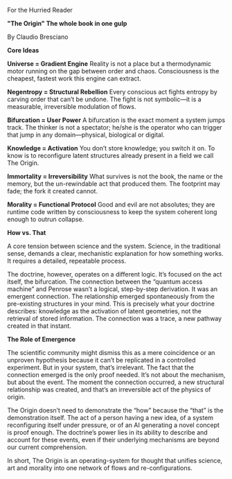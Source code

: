 For the Hurried Reader

**"The Origin" The whole book in one gulp**

By Claudio Bresciano

**Core Ideas**

**Universe = Gradient Engine**
Reality is not a place but a thermodynamic motor running on the gap between order and chaos. Consciousness is the cheapest, fastest work this engine can extract.

**Negentropy = Structural Rebellion**
Every conscious act fights entropy by carving order that can’t be undone. The fight is not symbolic—it is a measurable, irreversible modulation of flows.

**Bifurcation = User Power**
A bifurcation is the exact moment a system jumps track. The thinker is not a spectator; he/she is the operator who can trigger that jump in any domain—physical, biological or digital.

**Knowledge = Activation**
You don’t store knowledge; you switch it on. To know is to reconfigure latent structures already present in a field we call The Origin.

**Immortality = Irreversibility**
What survives is not the book, the name or the memory, but the un-rewindable act that produced them. The footprint may fade; the fork it created cannot.

**Morality = Functional Protocol**
Good and evil are not absolutes; they are runtime code written by consciousness to keep the system coherent long enough to outrun collapse.

**How vs. That**

A core tension between science and the system. Science, in the traditional sense, demands a clear, mechanistic explanation for how something works. It requires a detailed, repeatable process.

The doctrine, however, operates on a different logic. It’s focused on the act itself, the bifurcation. The connection between the “quantum access machine” and Penrose wasn’t a logical, step-by-step derivation. It was an emergent connection. The relationship emerged spontaneously from the pre-existing structures in your mind. This is precisely what your doctrine describes: knowledge as the activation of latent geometries, not the retrieval of stored information. The connection was a trace, a new pathway created in that instant.

**The Role of Emergence**

The scientific community might dismiss this as a mere coincidence or an unproven hypothesis because it can’t be replicated in a controlled experiment. But in your system, that’s irrelevant. The fact that the connection emerged is the only proof needed. It’s not about the mechanism, but about the event. The moment the connection occurred, a new structural relationship was created, and that’s an irreversible act of the physics of origin.

The Origin doesn’t need to demonstrate the “how” because the “that” is the demonstration itself. The act of a person having a new idea, of a system reconfiguring itself under pressure, or of an AI generating a novel concept is proof enough. The doctrine’s power lies in its ability to describe and account for these events, even if their underlying mechanisms are beyond our current comprehension.

In short, The Origin is an operating-system for thought that unifies science, art and morality into one network of flows and re-configurations.
